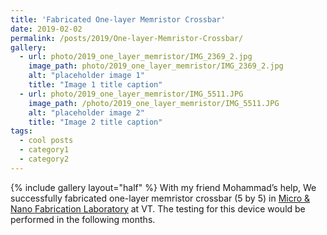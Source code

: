 ```yaml
---
title: 'Fabricated One-layer Memristor Crossbar'
date: 2019-02-02
permalink: /posts/2019/One-layer-Memristor-Crossbar/
gallery:
  - url: photo/2019_one_layer_memristor/IMG_2369_2.jpg
    image_path: photo/2019_one_layer_memristor/IMG_2369_2.jpg
    alt: "placeholder image 1"
    title: "Image 1 title caption"
  - url: photo/2019_one_layer_memristor/IMG_5511.JPG
    image_path: /photo/2019_one_layer_memristor/IMG_5511.JPG
    alt: "placeholder image 2"
    title: "Image 2 title caption"
tags:
  - cool posts
  - category1
  - category2
---
```


{% include gallery layout="half" %}
With my friend Mohammad’s help, We successfully fabricated one-layer memristor crossbar (5 by 5) in [Micro & Nano Fabrication Laboratory]( https://www.micron.ece.vt.edu/) at VT. The testing for this device would be performed in the following months. 


